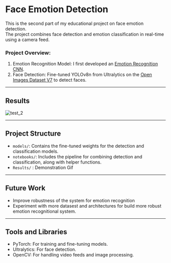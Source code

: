 # Face Emotion Detection

This is the second part of my educational project on face emotion detection.  
The project combines face detection and emotion classification in real-time using a camera feed.

### Project Overview:
1. Emotion Recognition Model: I first developed an [Emotion Recognition CNN](https://github.com/Danchery/Emotion-recognition/tree/master).
2. Face Detection: Fine-tuned YOLOv8n from Ultralytics on the [Open Images Dataset V7](https://storage.googleapis.com/openimages/web/index.html) to detect faces.

---

## Results
![test_2](https://github.com/user-attachments/assets/3366188a-414d-494f-8a3f-2e833bc7bcfb)


---

## Project Structure
 
- `models/`: Contains the fine-tuned weights for the detection and classification models.
- `notebooks/`: Includes the pipeline for combining detection and classification, along with helper functions.
- `Results/` : Demonstration Gif

---

## Future Work
- Improve robustness of the system for emotion recognition
- Experiment with more datasest and architectures for build more robust emotion recognitional system.

---

## Tools and Libraries
- PyTorch: For training and fine-tuning models.
- Ultralytics: For face detection.
- OpenCV: For handling video feeds and image processing.

